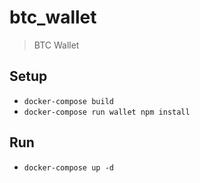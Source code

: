 # btc_wallet

> BTC Wallet

## Setup
- `docker-compose build`
- `docker-compose run wallet npm install`

## Run
-  `docker-compose up -d`
